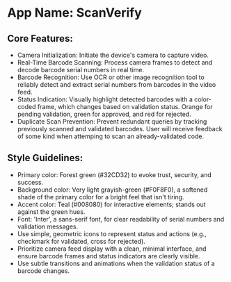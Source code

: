 # **App Name**: ScanVerify

## Core Features:

- Camera Initialization: Initiate the device's camera to capture video.
- Real-Time Barcode Scanning: Process camera frames to detect and decode barcode serial numbers in real time.
- Barcode Recognition: Use OCR or other image recognition tool to reliably detect and extract serial numbers from barcodes in the video feed.
- Status Indication: Visually highlight detected barcodes with a color-coded frame, which changes based on validation status. Orange for pending validation, green for approved, and red for rejected.
- Duplicate Scan Prevention: Prevent redundant queries by tracking previously scanned and validated barcodes. User will receive feedback of some kind when attemping to scan an already-validated code.

## Style Guidelines:

- Primary color: Forest green (#32CD32) to evoke trust, security, and success.
- Background color: Very light grayish-green (#F0F8F0), a softened shade of the primary color for a bright feel that isn't tiring.
- Accent color: Teal (#008080) for interactive elements; stands out against the green hues.
- Font: 'Inter', a sans-serif font, for clear readability of serial numbers and validation messages.
- Use simple, geometric icons to represent status and actions (e.g., checkmark for validated, cross for rejected).
- Prioritize camera feed display with a clean, minimal interface, and ensure barcode frames and status indicators are clearly visible.
- Use subtle transitions and animations when the validation status of a barcode changes.